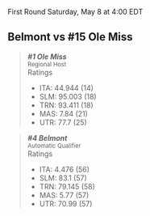 First Round
Saturday, May 8 at 4:00 EDT
## Belmont vs #15 Ole Miss

> ***#1 Ole Miss***  
> <sub>Regional Host</sub>  
> Ratings  
> - ITA: 44.944 (14)  
> - SLM: 95.003 (18)  
> - TRN: 93.411 (18)  
> - MAS: 7.84 (21)  
> - UTR: 77.7 (25)  

> ***#4 Belmont***  
> <sub>Automatic Qualifier</sub>  
> Ratings  
> - ITA: 4.476 (56)  
> - SLM: 83.1 (57)  
> - TRN: 79.145 (58)  
> - MAS: 5.77 (57)  
> - UTR: 70.99 (57)  